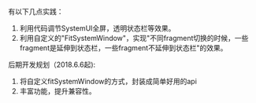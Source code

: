 有以下几点实践：

1. 利用代码调节SystemUI全屏，透明状态栏等效果。
2. 利用自定义的"FitSystemWindow"，实现"不同fragment切换的时候，一些fragment是延伸到状态栏，一些fragment不延伸到状态栏"的效果。

后期开发规划（2018.6.6起):
1. 将自定义fitSystemWindow的方式，封装成简单好用的api
2. 丰富功能，提升兼容性。
